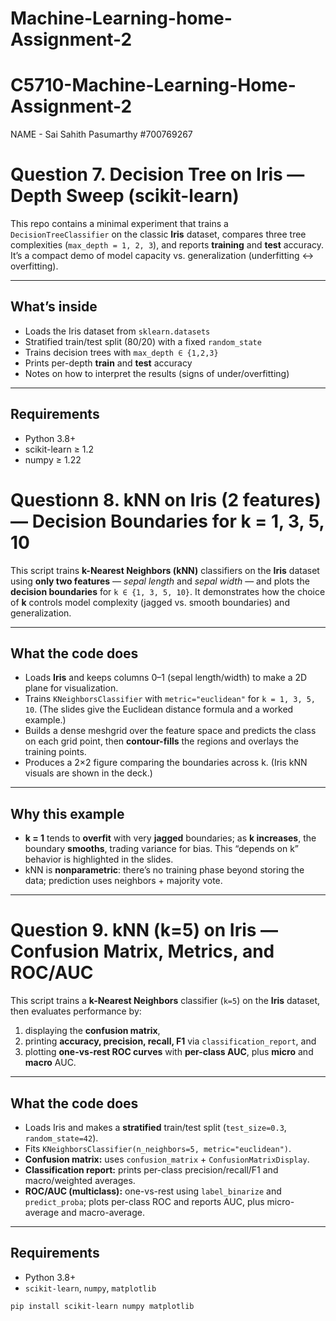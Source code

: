 # Machine-Learning-home-Assignment-2

# C5710-Machine-Learning-Home-Assignment-2

NAME - Sai Sahith Pasumarthy #700769267 

# Question 7. Decision Tree on Iris — Depth Sweep (scikit-learn)

This repo contains a minimal experiment that trains a `DecisionTreeClassifier` on the classic **Iris** dataset, compares three tree complexities (`max_depth = 1, 2, 3`), and reports **training** and **test** accuracy. It’s a compact demo of model capacity vs. generalization (underfitting ↔️ overfitting).

---

## What’s inside

- Loads the Iris dataset from `sklearn.datasets`
- Stratified train/test split (80/20) with a fixed `random_state`
- Trains decision trees with `max_depth ∈ {1,2,3}`
- Prints per-depth **train** and **test** accuracy
- Notes on how to interpret the results (signs of under/overfitting)

---

## Requirements

- Python 3.8+
- scikit-learn ≥ 1.2
- numpy ≥ 1.22



# Questionn 8. kNN on Iris (2 features) — Decision Boundaries for k = 1, 3, 5, 10

This script trains **k-Nearest Neighbors (kNN)** classifiers on the **Iris** dataset using **only two features** — *sepal length* and *sepal width* — and plots the **decision boundaries** for `k ∈ {1, 3, 5, 10}`. It demonstrates how the choice of **k** controls model complexity (jagged vs. smooth boundaries) and generalization.  


---

## What the code does

- Loads **Iris** and keeps columns 0–1 (sepal length/width) to make a 2D plane for visualization.  
- Trains `KNeighborsClassifier` with `metric="euclidean"` for `k = 1, 3, 5, 10`. (The slides give the Euclidean distance formula and a worked example.)   
- Builds a dense meshgrid over the feature space and predicts the class on each grid point, then **contour-fills** the regions and overlays the training points.  
- Produces a 2×2 figure comparing the boundaries across k. (Iris kNN visuals are shown in the deck.) 

---

## Why this example

- **k = 1** tends to **overfit** with very **jagged** boundaries; as **k increases**, the boundary **smooths**, trading variance for bias. This “depends on k” behavior is highlighted in the slides.  
- kNN is **nonparametric**: there’s no training phase beyond storing the data; prediction uses neighbors + majority vote. 

---

# Question 9. kNN (k=5) on Iris — Confusion Matrix, Metrics, and ROC/AUC

This script trains a **k-Nearest Neighbors** classifier (`k=5`) on the **Iris** dataset, then evaluates performance by:
1) displaying the **confusion matrix**,  
2) printing **accuracy, precision, recall, F1** via `classification_report`, and  
3) plotting **one-vs-rest ROC curves** with **per-class AUC**, plus **micro** and **macro** AUC.

---

## What the code does

- Loads Iris and makes a **stratified** train/test split (`test_size=0.3`, `random_state=42`).
- Fits `KNeighborsClassifier(n_neighbors=5, metric="euclidean")`.
- **Confusion matrix:** uses `confusion_matrix` + `ConfusionMatrixDisplay`.  
- **Classification report:** prints per-class precision/recall/F1 and macro/weighted averages. 
- **ROC/AUC (multiclass):** one-vs-rest using `label_binarize` and `predict_proba`; plots per-class ROC and reports AUC, plus micro-average and macro-average.

---

## Requirements

- Python 3.8+
- `scikit-learn`, `numpy`, `matplotlib`

```bash
pip install scikit-learn numpy matplotlib
